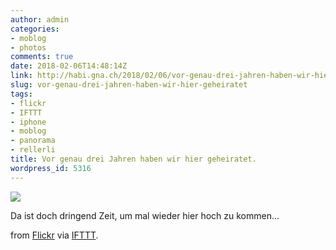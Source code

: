 ```yaml
---
author: admin
categories:
- moblog
- photos
comments: true
date: 2018-02-06T14:48:14Z
link: http://habi.gna.ch/2018/02/06/vor-genau-drei-jahren-haben-wir-hier-geheiratet/
slug: vor-genau-drei-jahren-haben-wir-hier-geheiratet
tags:
- flickr
- IFTTT
- iphone
- moblog
- panorama
- rellerli
title: Vor genau drei Jahren haben wir hier geheiratet.
wordpress_id: 5316
---
```


![](https://farm5.staticflickr.com/4695/28334005389_dc05e16da1_b.jpg)  

Da ist doch dringend Zeit, um mal wieder hier hoch zu kommen...  

from [Flickr](https://flic.kr/p/KaMbEi) via [IFTTT](https://ifttt.com/?ref=da&site=wordpress).
